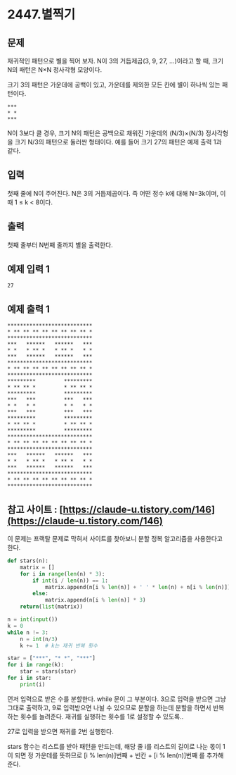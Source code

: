 # 2447.별찍기

## 문제

재귀적인 패턴으로 별을 찍어 보자. N이 3의 거듭제곱(3, 9, 27, ...)이라고 할 때, 크기 N의 패턴은 N×N 정사각형 모양이다.

크기 3의 패턴은 가운데에 공백이 있고, 가운데를 제외한 모든 칸에 별이 하나씩 있는 패턴이다.

```
***
* *
***
```

N이 3보다 클 경우, 크기 N의 패턴은 공백으로 채워진 가운데의 (N/3)×(N/3) 정사각형을 크기 N/3의 패턴으로 둘러싼 형태이다. 예를 들어 크기 27의 패턴은 예제 출력 1과 같다.

## 입력

첫째 줄에 N이 주어진다. N은 3의 거듭제곱이다. 즉 어떤 정수 k에 대해 N=3k이며, 이때 1 ≤ k < 8이다.

## 출력

첫째 줄부터 N번째 줄까지 별을 출력한다.

## 예제 입력 1

```
27

```

## 예제 출력 1

```
***************************
* ** ** ** ** ** ** ** ** *
***************************
***   ******   ******   ***
* *   * ** *   * ** *   * *
***   ******   ******   ***
***************************
* ** ** ** ** ** ** ** ** *
***************************
*********         *********
* ** ** *         * ** ** *
*********         *********
***   ***         ***   ***
* *   * *         * *   * *
***   ***         ***   ***
*********         *********
* ** ** *         * ** ** *
*********         *********
***************************
* ** ** ** ** ** ** ** ** *
***************************
***   ******   ******   ***
* *   * ** *   * ** *   * *
***   ******   ******   ***
***************************
* ** ** ** ** ** ** ** ** *
***************************
```

## 참고 사이트 : [https://claude-u.tistory.com/146](https://claude-u.tistory.com/146)

이 문제는 프랙탈 문제로 막혀서 사이트를 찾아보니 분할 정복 알고리즘을 사용한다고 한다.

```python
def stars(n):
    matrix = []
    for i in range(len(n) * 3):
        if int(i / len(n)) == 1:
            matrix.append(n[i % len(n)] + ' ' * len(n) + n[i % len(n)])
        else:
            matrix.append(n[i % len(n)] * 3)
    return(list(matrix))

n = int(input())
k = 0
while n != 3:
    n = int(n/3)
    k += 1  # k는 재귀 반복 횟수

star = ["***", "* *", "***"]
for i in range(k):
    star = stars(star)
for i in star:
    print(i)
```

먼저 입력으로 받은 수를 분할한다. while 문이 그 부분이다. 3으로 입력을 받으면 그냥 그대로 출력하고, 9로 입력받으면 나뉠 수 있으므로 분할을 하는데 분할을 하면서 반복하는 횟수를 늘려준다. 재귀를 실행하는 횟수를 1로 설정할 수 있도록..

27로 입력을 받으면 재귀를 2번 실행한다.

stars 함수는 리스트를 받아 패턴을 만드는데, 해당 줄 i를 리스트의 길이로 나눈 몫이 1이 되면 정 가운데를 뜻하므로 [i % len(n)]번째 + 빈칸 + [i % len(n)]번째 를 추가해준다.